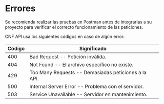 # Errores

<aside class="notice">
Se recomienda realizar las pruebas en Postman antes de integrarlas a su proyecto para verificar el correcto funcionamiento de las peticiones.
</aside>

CNF API usa los siguientes códigos en caso de algún error:


Código | Significado
---------- | -------
400 | Bad Request -- Petición inválida.
404 | Not Found -- El archivo específico no existe.
429 | Too Many Requests -- Demasiadas peticiones a la API.
500 | Internal Server Error -- Problema con el servidor.
503 | Service Unavailable -- Servidor en mantenimiento.
